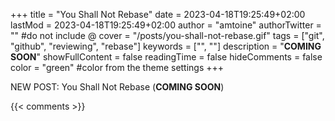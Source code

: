 +++
title = "You Shall Not Rebase"
date =  2023-04-18T19:25:49+02:00
lastMod =  2023-04-18T19:25:49+02:00
author = "amtoine"
authorTwitter = "" #do not include @
cover = "/posts/you-shall-not-rebase.gif"
tags = ["git", "github", "reviewing", "rebase"]
keywords = ["", ""]
description = "**COMING SOON**"
showFullContent = false
readingTime = false
hideComments = false
color = "green" #color from the theme settings
+++

NEW POST: You Shall Not Rebase (**COMING SOON**)

{{< comments >}}
